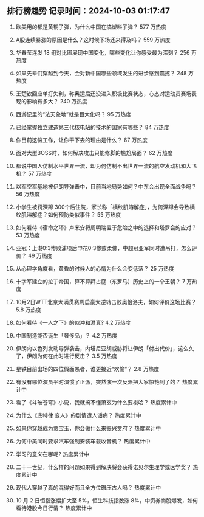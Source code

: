 
## 排行榜趋势 记录时间：2024-10-03 01:17:47
  
  1. 欧美用的都是黄铜子弹，为什么中国在搞塑料子弹？ 577 万热度
    
  2. A股连续暴涨的原因是什么？这时候下场还来得及吗？ 559 万热度
    
  3. 华春莹连发 18 组对比图展现中国变化，哪些变化让你感受最为深刻？ 256 万热度
    
  4. 如果先辈们穿越到今天，会对新中国哪些领域发生的进步感到震撼？ 248 万热度
    
  5. 王楚钦回应单打失利，称奥运后还没进入积极比赛状态，心态对运动员赛场表现的影响有多大？ 240 万热度
    
  6. 西游记里的“法天象地”就是巨大化吗？ 95 万热度
    
  7. 已经掌握独立建造第三代核电站的技术的国家有哪些？ 84 万热度
    
  8. 你目前这份工作，让你干下去的理由是什么？ 67 万热度
    
  9. 面对大型BOSS时，如何解决攻击只能修脚的尴尬局面？ 62 万热度
    
  10. 都说中国人仿制水平世界一流，却为何仿制不出世界一流的航空发动机和大飞机？ 57 万热度
    
  11. 以军空军基地被伊朗导弹击中，目前当地局势如何？中东会出现全面战争吗？ 56 万热度
    
  12. 小学生被罚深蹲 300个后住院，家长称「横纹肌溶解症」，为何深蹲会导致横纹肌溶解症？如何预防类似事件？ 55 万热度
    
  13. 如何看待《宿命之环》卢米安将周明瑞置于危险之中的选择和塔罗会的应对？ 53 万热度
    
  14. 亚冠：上港0:3惨败浦项后申花0:3惨败柔佛，中超冠亚军同时遭吊打，怎么评价？ 49 万热度
    
  15. 从心理学角度看，黄昏的时候人的心情为什么会变低落？ 25 万热度
    
  16. 十字军建立的拉丁帝国，算不算拜占庭（东罗马）历史上的一个王朝？ 7 万热度
    
  17. 10月2日WTT北京大满贯赛周启豪大逆转击败奥恰洛夫，如何评价这场比赛？ 5.8 万热度
    
  18. 如何看待《一人之下》的似冲和澄真? 4.2 万热度
    
  19. 中国制造能否诞生「奢侈品」？ 4.2 万热度
    
  20. 伊朗向以色列发动导弹袭击，内塔尼亚胡威胁将让伊朗「付出代价」，这么久了，伊朗为何在此时进行反击？ 3.5 万热度
    
  21. 星铁目前出场的四位假面愚者，谁更接近“欢愉”？ 2.8 万热度
    
  22. 有没有哪位演员平时演惯了正派，突然演一次反派把大家惊艳到了的？ 热度累计中
    
  23. 看了《斗破苍穹》小说，我就搞不懂萧玄为什么要梭哈？ 热度累计中
    
  24. 为什么《底特律 变人》的剧情遭人诟病？ 热度累计中
    
  25. 如果你穿越成为贾宝玉，你会做什么来振兴贾府？ 热度累计中
    
  26. 为何中美同时要求汽车强制安装车载收音机？ 热度累计中
    
  27. 学习的意义在哪呢? 热度累计中
    
  28. 二十一世纪，什么样的问题如果得到解决将会获得诺贝尔生理学或医学奖？ 热度累计中
    
  29. 现代人穿越了真的混得好而且全方位碾压古人吗？ 热度累计中
    
  30. 10 月 2 日恒指涨幅扩大至 5%，恒生科技指数涨 8%，中资券商股爆发，如何看待港股今日行情？ 热度累计中
    